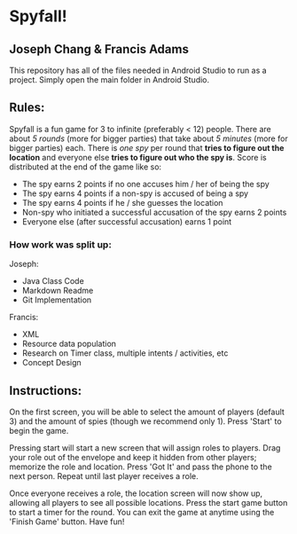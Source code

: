 # Spyfall!
## Joseph Chang & Francis Adams

This repository has all of the files needed in Android Studio to run as a project. Simply open the main folder in Android Studio.

## Rules:
Spyfall is a fun game for 3 to infinite (preferably < 12) people. There are about *5 rounds* (more for bigger parties) that take about *5 minutes* (more for bigger parties) each. There is *one spy* per round that **tries to figure out the location** and everyone else **tries to figure out who the spy is**. Score is distributed at the end of the game like so:

- The spy earns 2 points if no one accuses him / her of being the spy
- The spy earns 4 points if a non-spy is accused of being a spy
- The spy earns 4 points if he / she guesses the location
- Non-spy who initiated a successful accusation of the spy earns 2 points
- Everyone else (after successful accusation) earns 1 point

### How work was split up:
Joseph:
- Java Class Code
- Markdown Readme
- Git Implementation

Francis:
- XML
- Resource data population
- Research on Timer class, multiple intents / activities, etc
- Concept Design

## Instructions:
On the first screen, you will be able to select the amount of players (default 3) and the amount of spies (though we recommend only 1). Press 'Start' to begin the game.

Pressing start will start a new screen that will assign roles to players. Drag your role out of the envelope and keep it hidden from other players; memorize the role and location. Press 'Got It' and pass the phone to the next person. Repeat until last player receives a role.

Once everyone receives a role, the location screen will now show up, allowing all players to see all possible locations. Press the start game button to start a timer for the round. You can exit the game at anytime using the 'Finish Game' button.
Have fun!

